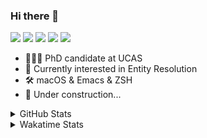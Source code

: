 ### Hi there 👋

[![](https://img.shields.io/badge/-Email-325180?logo=maildotru&logoColor=white&style=flat-square)](mailto://wang@tianshu.me)
[![](https://img.shields.io/badge/-GitHub-black?logo=GitHub&style=flat-square)](https://github.com/tshu-w)
[![](https://img.shields.io/badge/-Telegram-26a5e4?labelColor=fafafa&logo=telegram&style=flat-square)](https://t.me/tshu_w) 
[![](https://img.shields.io/badge/-Twitter-1da1f2?logo=Twitter&logoColor=white&style=flat-square)](https://twitter.com/tshu_w)
[![](https://komarev.com/ghpvc/?username=tshu-w&color=blueviolet&style=flat-square)]()



- 🧑🏻‍🎓 PhD candidate at UCAS
- 🔭 Currently interested in Entity Resolution
- 🛠 macOS & Emacs & ZSH
- 🚧 Under construction...

<details>

<summary>GitHub Stats</summary>

![Tianshu's GitHub stats](https://github-readme-stats.vercel.app/api?username=tshu-w&show_icons=true&theme=buefy&count_private=true)
  
</details>


<details>
  <summary>Wakatime Stats</summary>

  Currently, files accessed by tramp cannot be tracked by wakatime, see https://github.com/wakatime/wakatime-mode/issues/27
  <br>
  
<!--START_SECTION:waka-->
**I'm an Early 🐤** 

```text
🌞 Morning    86 commits     █████░░░░░░░░░░░░░░░░░░░░   20.14% 
🌆 Daytime    164 commits    █████████░░░░░░░░░░░░░░░░   38.41% 
🌃 Evening    166 commits    █████████░░░░░░░░░░░░░░░░   38.88% 
🌙 Night      11 commits     ░░░░░░░░░░░░░░░░░░░░░░░░░   2.58%

```
📅 **I'm Most Productive on Monday** 

```text
Monday       102 commits    ██████░░░░░░░░░░░░░░░░░░░   23.89% 
Tuesday      51 commits     ███░░░░░░░░░░░░░░░░░░░░░░   11.94% 
Wednesday    52 commits     ███░░░░░░░░░░░░░░░░░░░░░░   12.18% 
Thursday     47 commits     ██░░░░░░░░░░░░░░░░░░░░░░░   11.01% 
Friday       39 commits     ██░░░░░░░░░░░░░░░░░░░░░░░   9.13% 
Saturday     90 commits     █████░░░░░░░░░░░░░░░░░░░░   21.08% 
Sunday       46 commits     ██░░░░░░░░░░░░░░░░░░░░░░░   10.77%

```


📊 **This Week I Spent My Time On** 

```text
💬 Programming Languages: 
sh                       15 hrs 45 mins      ██████████░░░░░░░░░░░░░░░   41.15% 
Emacs Lisp               12 hrs 55 mins      ████████░░░░░░░░░░░░░░░░░   33.73% 
Org                      6 hrs 50 mins       ████░░░░░░░░░░░░░░░░░░░░░   17.85% 
Python                   1 hr 34 mins        █░░░░░░░░░░░░░░░░░░░░░░░░   4.12% 
Other                    42 mins             ░░░░░░░░░░░░░░░░░░░░░░░░░   1.86%

🔥 Editors: 
Emacs                    22 hrs 10 mins      ██████████████░░░░░░░░░░░   57.92% 
Zsh                      15 hrs 45 mins      ██████████░░░░░░░░░░░░░░░   41.15% 
Sublime Text             21 mins             ░░░░░░░░░░░░░░░░░░░░░░░░░   0.93%

🐱‍💻 Projects: 
emacs                    14 hrs 28 mins      █████████░░░░░░░░░░░░░░░░   37.78% 
Unknown Project          8 hrs 37 mins       █████░░░░░░░░░░░░░░░░░░░░   22.51% 
Terminal                 6 hrs 11 mins       ████░░░░░░░░░░░░░░░░░░░░░   16.16% 
entity_resolution        5 hrs 31 mins       ███░░░░░░░░░░░░░░░░░░░░░░   14.41% 
dotfiles                 1 hr 35 mins        █░░░░░░░░░░░░░░░░░░░░░░░░   4.16%

💻 Operating System: 
Mac                      30 hrs 57 mins      ████████████████████░░░░░   80.85% 
Linux                    7 hrs 20 mins       ████░░░░░░░░░░░░░░░░░░░░░   19.15%

```

**I Mostly Code in Python** 

```text
Python                   5 repos             ███████░░░░░░░░░░░░░░░░░░   27.78% 
JavaScript               3 repos             ████░░░░░░░░░░░░░░░░░░░░░   16.67% 
HTML                     2 repos             ██░░░░░░░░░░░░░░░░░░░░░░░   11.11% 
Emacs Lisp               2 repos             ██░░░░░░░░░░░░░░░░░░░░░░░   11.11% 
TeX                      2 repos             ██░░░░░░░░░░░░░░░░░░░░░░░   11.11%

```



 Last Updated on 07/07/2021
<!--END_SECTION:waka-->
</details>
